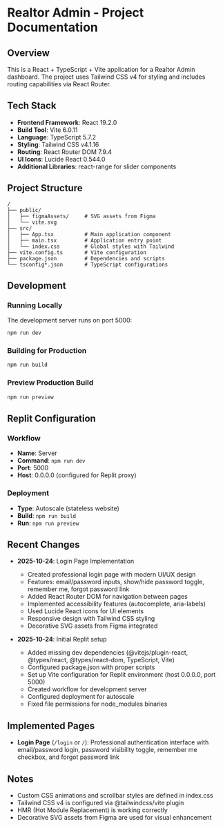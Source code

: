 # Realtor Admin - Project Documentation

## Overview
This is a React + TypeScript + Vite application for a Realtor Admin dashboard. The project uses Tailwind CSS v4 for styling and includes routing capabilities via React Router.

## Tech Stack
- **Frontend Framework**: React 19.2.0
- **Build Tool**: Vite 6.0.11
- **Language**: TypeScript 5.7.2
- **Styling**: Tailwind CSS v4.1.16
- **Routing**: React Router DOM 7.9.4
- **UI Icons**: Lucide React 0.544.0
- **Additional Libraries**: react-range for slider components

## Project Structure
```
/
├── public/
│   ├── figmaAssets/     # SVG assets from Figma
│   └── vite.svg
├── src/
│   ├── App.tsx          # Main application component
│   ├── main.tsx         # Application entry point
│   └── index.css        # Global styles with Tailwind
├── vite.config.ts       # Vite configuration
├── package.json         # Dependencies and scripts
└── tsconfig*.json       # TypeScript configurations
```

## Development

### Running Locally
The development server runs on port 5000:
```bash
npm run dev
```

### Building for Production
```bash
npm run build
```

### Preview Production Build
```bash
npm run preview
```

## Replit Configuration

### Workflow
- **Name**: Server
- **Command**: `npm run dev`
- **Port**: 5000
- **Host**: 0.0.0.0 (configured for Replit proxy)

### Deployment
- **Type**: Autoscale (stateless website)
- **Build**: `npm run build`
- **Run**: `npm run preview`

## Recent Changes
- **2025-10-24**: Login Page Implementation
  - Created professional login page with modern UI/UX design
  - Features: email/password inputs, show/hide password toggle, remember me, forgot password link
  - Added React Router DOM for navigation between pages
  - Implemented accessibility features (autocomplete, aria-labels)
  - Used Lucide React icons for UI elements
  - Responsive design with Tailwind CSS styling
  - Decorative SVG assets from Figma integrated

- **2025-10-24**: Initial Replit setup
  - Added missing dev dependencies (@vitejs/plugin-react, @types/react, @types/react-dom, TypeScript, Vite)
  - Configured package.json with proper scripts
  - Set up Vite configuration for Replit environment (host 0.0.0.0, port 5000)
  - Created workflow for development server
  - Configured deployment for autoscale
  - Fixed file permissions for node_modules binaries

## Implemented Pages
- **Login Page** (`/login` or `/`): Professional authentication interface with email/password login, password visibility toggle, remember me checkbox, and forgot password link

## Notes
- Custom CSS animations and scrollbar styles are defined in index.css
- Tailwind CSS v4 is configured via @tailwindcss/vite plugin
- HMR (Hot Module Replacement) is working correctly
- Decorative SVG assets from Figma are used for visual enhancement
